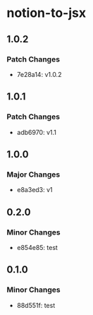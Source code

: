 # notion-to-jsx

## 1.0.2

### Patch Changes

- 7e28a14: v1.0.2

## 1.0.1

### Patch Changes

- adb6970: v1.1

## 1.0.0

### Major Changes

- e8a3ed3: v1

## 0.2.0

### Minor Changes

- e854e85: test

## 0.1.0

### Minor Changes

- 88d551f: test
